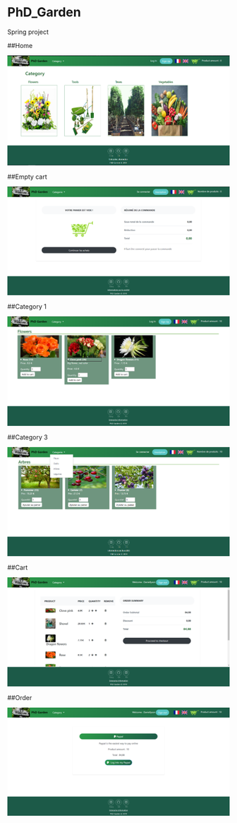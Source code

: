 # PhD_Garden
Spring project

##Home

<img src="REMISE/1.png">

##Empty cart

<img src="REMISE/2.png">

##Category 1

<img src="REMISE/3.png">

##Category 3

<img src="REMISE/4.png">

##Cart

<img src="REMISE/5.png">

##Order

<img src="REMISE/6.png">


